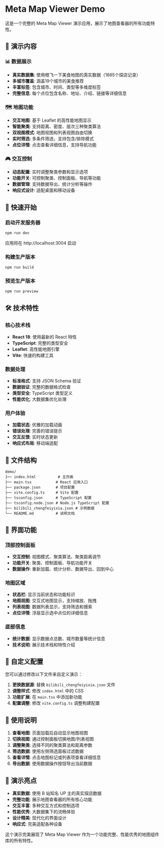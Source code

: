 # Meta Map Viewer Demo

这是一个完整的 Meta Map Viewer 演示应用，展示了地图查看器的所有功能特性。

## 🎯 演示内容

### 📊 数据展示
- **真实数据集**: 使用橙飞一下美食地图的真实数据（1665个探店记录）
- **多城市覆盖**: 涵盖19个城市的美食推荐
- **丰富标签**: 包含城市、时间、类型等多维度标签
- **完整信息**: 每个点位包含名称、地址、介绍、链接等详细信息

### 🗺️ 地图功能
- **交互地图**: 基于 Leaflet 的高性能地图显示
- **智能聚类**: 支持距离、密度、层次三种聚类算法
- **双视图模式**: 地图视图和列表视图自由切换
- **实时筛选**: 多条件筛选，支持包含/排除模式
- **点位详情**: 点击查看详细信息，支持导航功能

### 🎮 交互控制
- **动态配置**: 实时调整聚类参数和显示选项
- **功能开关**: 可控制聚类、控制面板、导航等功能
- **数据管理**: 支持数据导出、统计分析等操作
- **响应式设计**: 适配桌面和移动设备

## 🚀 快速开始

### 启动开发服务器
```bash
npm run dev
```

应用将在 http://localhost:3004 启动

### 构建生产版本
```bash
npm run build
```

### 预览生产版本
```bash
npm run preview
```

## 🛠️ 技术特性

### 核心技术栈
- **React 18**: 使用最新的 React 特性
- **TypeScript**: 完整的类型安全
- **Leaflet**: 高性能地图引擎
- **Vite**: 快速的构建工具

### 数据处理
- **标准格式**: 支持 JSON Schema 验证
- **数据验证**: 完整的数据格式检查
- **类型安全**: TypeScript 类型定义
- **性能优化**: 大数据集优化处理

### 用户体验
- **加载状态**: 优雅的加载动画
- **错误处理**: 完善的错误提示
- **交互反馈**: 实时状态更新
- **响应式布局**: 移动端适配

## 📁 文件结构

```
demo/
├── index.html          # 主页面
├── main.tsx           # React 应用入口
├── package.json       # 项目配置
├── vite.config.ts     # Vite 配置
├── tsconfig.json      # TypeScript 配置
├── tsconfig.node.json # Node.js TypeScript 配置
├── bilibili_chengfeiyixia.json # 示例数据
└── README.md          # 说明文档
```

## 🎨 界面功能

### 顶部控制面板
- **交互控制**: 视图模式、聚类算法、聚类距离调节
- **功能开关**: 聚类、控制面板、导航功能开关
- **数据操作**: 重新加载、统计分析、数据导出、回到中心

### 地图区域
- **状态栏**: 显示当前状态和功能标识
- **地图视图**: 交互式地图显示，支持缩放、拖拽
- **列表视图**: 数据列表显示，支持筛选和搜索
- **点位详情**: 浮层显示选中点位的详细信息

### 底部信息
- **统计数据**: 显示数据点总数、城市数量等统计信息
- **技术说明**: 展示技术栈和特性介绍

## 🔧 自定义配置

您可以通过修改以下文件来自定义演示：

1. **更换数据源**: 替换 `bilibili_chengfeiyixia.json` 文件
2. **调整样式**: 修改 `index.html` 中的 CSS
3. **功能扩展**: 在 `main.tsx` 中添加新功能
4. **配置调整**: 修改 `vite.config.ts` 调整构建配置

## 📝 使用说明

1. **查看地图**: 页面加载后自动显示地图视图
2. **切换视图**: 通过控制面板切换地图/列表视图
3. **调整聚类**: 选择不同的聚类算法和距离参数
4. **筛选数据**: 使用左侧筛选面板过滤数据
5. **查看详情**: 点击地图标记或列表项查看详细信息
6. **导出数据**: 使用数据操作按钮导出当前数据

## 🌟 演示亮点

- **真实数据**: 使用 B 站知名 UP 主的真实探店数据
- **完整功能**: 展示地图查看器的所有核心功能
- **交互丰富**: 多种交互方式和控制选项
- **性能优秀**: 大数据集下的流畅体验
- **设计精美**: 现代化的界面设计
- **响应式**: 完美适配各种设备

这个演示完美展现了 Meta Map Viewer 作为一个功能完整、性能优秀的地图组件库的所有特性。 